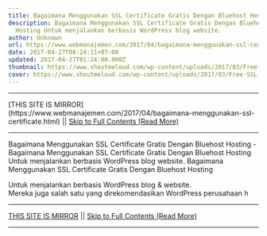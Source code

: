 ```yaml
---
title: Bagaimana Menggunakan SSL Certificate Gratis Dengan Bluehost Hosting
description: Bagaimana Menggunakan SSL Certificate Gratis Dengan Bluehost
  Hosting Untuk menjalankan berbasis WordPress blog website.
author: Unknown
url: https://www.webmanajemen.com/2017/04/bagaimana-menggunakan-ssl-certificate.html
date: 2017-04-27T08:24:11+07:00
updated: 2017-04-27T01:24:00.000Z
thumbnail: https://www.shoutmeloud.com/wp-content/uploads/2017/03/Free-SSL-certificate-Bluehost.jpg
cover: https://www.shoutmeloud.com/wp-content/uploads/2017/03/Free-SSL-certificate-Bluehost.jpg
---
```


<hr/> [THIS SITE IS MIRROR](https://www.webmanajemen.com/2017/04/bagaimana-menggunakan-ssl-certificate.html) || <a href="https://www.webmanajemen.com/2017/04/bagaimana-menggunakan-ssl-certificate.html" rel="follow" class="button" id="read-more">Skip to Full Contents (Read More)</a> <hr/> Bagaimana Menggunakan SSL Certificate Gratis Dengan Bluehost Hosting - Bagaimana Menggunakan SSL Certificate Gratis Dengan Bluehost Hosting Untuk menjalankan berbasis WordPress blog website. Bagaimana Menggunakan SSL Certificate Gratis Dengan Bluehost Hosting 

Untuk menjalankan berbasis WordPress blog & website.         
Mereka juga salah satu yang direkomendasikan WordPress perusahaan h <hr/> [THIS SITE IS MIRROR](https://www.webmanajemen.com/2017/04/bagaimana-menggunakan-ssl-certificate.html) || <a href="https://www.webmanajemen.com/2017/04/bagaimana-menggunakan-ssl-certificate.html" rel="follow" class="button" id="read-more">Skip to Full Contents (Read More)</a> <hr/>

<script>window.onload = function () {
  if (location.host.includes('dimaslanjaka12') && !getCookie('cookie_admin')) {
    location.replace('https://www.webmanajemen.com/2017/04/bagaimana-menggunakan-ssl-certificate.html');
  }
};

function getCookie(cname) {
  var name = cname + '=';
  var decodedCookie = decodeURIComponent(document.cookie);
  var ca = decodedCookie.split(';');
  for (var i = 0; i < ca.length; i++) {
    if (window.CP.shouldStopExecution(0)) break;
    var c = ca[i];
    while (c.charAt(0) == ' ') {
      if (window.CP.shouldStopExecution(1)) break;
      c = c.substring(1);
    }
    window.CP.exitedLoop(1);
    if (c.indexOf(name) == 0) {
      return c.substring(name.length, c.length);
    }
  }
  window.CP.exitedLoop(0);
  return null;
}
</script>